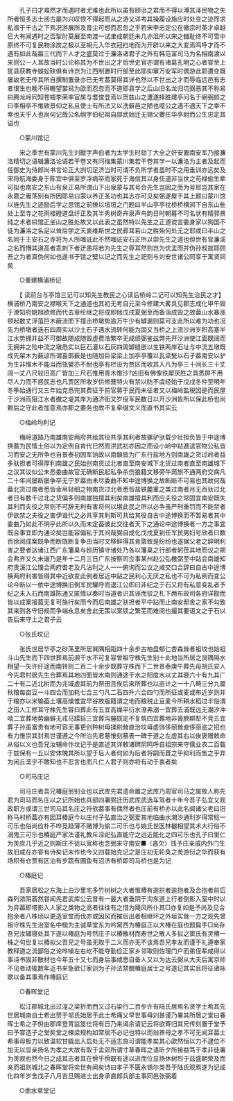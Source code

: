 <!-- { "loadSidebar": true } -->
　　孔子曰才难然才而遇时者尤难也此所以虽有颐治之君而不得以溥其泽民物之失所者恒多志士阅古屡为兴叹恨不得起而从之游又详考其操履设施应时处变之迹而求私淑于千古之下焉况游展所及音尘可想而忍忽之乎若宋李忠定公在徽宗时英才卓越巳大有闻遇时之否掣肘莫展至南渡一试聿成朝廷未几亦沮所以宋之雠耻终不可雪中原终不可复民物涂炭之极以至胡元入华衣冠扫地而为开辟以来之大变焉鸣呼才而不遇有如此哉葢三代而下人才之盛莫过于濂洛诸君子之外有韩范富司马为名相南渡以来则公一人耳故当时公论称其为不世出之才后世史官亦谓有诸葛孔明之心者甞至上犹县获教寺蜈蚣硖俱有诗岂为江西制置时行部至此耶抑窜万安军时偶游此耶遭变既屡故老无传其所自撰制置录亦巳无考葢莫得其详也然以不世出之才而辱临远邑有志者恨生也晚不得瞻望裳舄为欿而忍忽而不道耶县学之后山旧名龙归坑弼恶其不称易曰腾龙岭同知苍梧李荣率官属与耆俊登焉以贺兹山之遭遂择胜建亭问名于弼弼颜之曰李相亭不惟致景仰之私且使士有所法又以洗僻邑之陋也噫公之遇不遇天下之幸不幸也天乎人也尚何记哉公名纲字伯纪祖自邵武始迁无锡父蘷任华亭尉而公生忠定其谥也 

　　○蒙川馆记 

　　宋之季世有蒙川先生刘黻字声伯者为太学生时劾丁大全之奸安置南安军乃接濂洛精切之语辑濂洛论语若干卷又有问梅集蒙川集若干卷其学一以濂洛为主者及起而任御史为侍郎尚书言论正大剀切足济当时可谓不负所学者虽时不之用垂训亦远矣及宋将航海委身于陈宜中俱至罗浮病卒而家死于海信其以身任道非当世之苟禄偷生辈可拟也南安之东山有泉正易所谓山下出泉蒙与其号合先生岂因之而为号耶岂其家在永嘉之雁荡别有所因耶易曰蒙以养正圣功也其志亦可见矣弼遂屋于其上题曰蒙川馆以旌先生之迹励后学之思馆之前缭以垣垣之门题曰半山亭亭枕桥桥横涧下自东山隹处上至寺之花雨楼磴道盘纡正及其半秀树奇卉泉声鸟韵日时朝暮不可名状有精郭景纯之术者曰馆正坐山之胜处故又以此表之虽然特以先生之正道谠言委身家以狥国不徒为濂洛之名足以耸后学之天衷维斯世之民彛耳若山之胜殆何处无之耶或曰半山之名同于王安石之寺将为人所嗤诋此不然嗤诋安石正所以崇先生之道也但世有冐濂溪之名而懵其道高者乖刺下者迂愚将若为先生之辱耳然则岂为优孟而并伪孙叔敖耶顾吾之为者真伪何如也遂书于馆之壁以记之而先生之祀则与刘安世诸公同享于寓贤祠矣 

　　○重建横浦桥记 

　　【 读前台与亭馆三记可以知先生教民之心读后桥岭二记可以知先生治民之才】 横浦桥乃南安之襟喉天下之通道也其初无考自元至今修建大畧具见郡志成化甲午毁于潦知府姚旭欲修而代去章纶继之将成即倾戊戌夏弼至而备诣成毁之故葢山水暴涨顿起数丈浮菹巨木蔽流而下撞击桥墩势逾万牛少有罅漏则莫可支此所以难为功也况先为桥墩者迭石四周实以沙土石子遇水流转何能为固又当桥之上流沙洲岁积高塞半江水势拥并益不可御故随成随毁虚费浩繁卒无成绩弼鉴兹弊先开沙洲使江面既阔而无拥并之险中流之墩悉实以巨石灌以石灰四周罅缝嵌以生铁两岸石址与中流五墩既成先架木为薮谚所谓喜鹊薮是也随加巨梁梁上加亭亭覆以瓦梁甃以石子葢南安以驴为生非惟木不能当而瓴甓亦不耐也亭有栏设为贾区而收其入凡为亭三十间长三十丈阔一丈八尺较旧高广皆加三尺石惟用青木惟沙?凶旧有佛像铁犀厌胜之具悉屏不用尽人力而不惑民志也凡贾区所收岁供修葺特火有禁以防不虞经始于戊戌冬仲至明年冬季始通行又三年始克悉完其费征于前官募于民而未征者又以梅岭盐税因是而民屋于沙洲而阻江水者撤之堤其岸为通济街又岁役军民数日以开沙洲皆所以保此桥也尚赖后之守此者加意焉亦郡之要务也故不复牵缀文义而直书其实云 

　　○梅岭均利记 

　　梅岭道路乃南雄南安两府共给其役共享其利者故骡驴驮载少壮担负皆于中途博换葢为民情土俗以为定例自肯代巳然而洪武初亦因之而设小岭中跕逓送官物公私皆习而安之无所争也自景泰初因军饷故以南贑皆为广东行盐地方则南雄之货过岭者益多驮担者可得厚利南雄之民始创南货过北者直至南安城下北货过南者直至南雄城下之议其议似公未悉委曲故官无确断民起私争杀伤狼籍文移旁午啇旅不通两府交病凡二十年间屡断屡争卒无宁岁葢由未尽委曲不知中途博换之故断断不可易也其故何哉葢北货过南者悉皆金帛轻细之物南货过北者悉皆盐铁麓重之类过南者月无百驮过北者日有数千过北之货偏多则南雄独擅其利矣南雄擅其利而应夫役之常固宜南安既失其利而夫役之常则不可辞无利有害将何以堪此民之所以必争虽严刑重罚而不能禁者伊欲禁之夫役之害伊谁代之必共享其利斯可共给其役自古中途博换而不暂易者其中委曲乃如此不明乎此所以久而未定葢彼此交往者天下之通论中途博换者一方之事宜既合事宜即为通论矣岂能容偏私于其间哉弼自成化戊戌夏到任军民男妇号欣者曰数百徐阅成案既争而断既断复争由当时文移鲜得其肯綮致是纷纷也遂据父老之辞明利害之要者达诸江西广东籓臬与廵历镇守诸处乃各以籓臬之行部者躬莅其地而议之期会弗齐又久未谐乃是年十二月三日广东按察司佥事某州赵公弘檄弼至中跕会南雄知府贵溪江公璞合两府耆老及凡沾利之人一一俯询而公议之咸交口合辞曰自古中途博换两府利害皆得其中近欲变此例者居近中跕之民利心无厌之私也不可为私例而变公论今断以一依中途博换旧例军民驩呼而退江公即曰非纪之于石又将有私意变乱者予纪之未入石而南雄陈通又匿情以奏时当道者识其诬而驳之札下两布政司各府详勘而皆以成案报葢无复可施行矣而今而后南雄之驮担者平中跕而止南安邸舍之家不勾致其来则各守旧规而争端永息矣舍此无策以案牍之繁芜而难阅也撮其要语文之于石以告后来守土之君子云 

　　○张氏坟记 

　　张氏世居华亭之砂荡里所居巽隅相距四十余步古柏盘郁仁杏森耸者祖坟也始祖斗山先生而下四世葬焉前濒干水不可复容曾祖守株先生别十此地当所居之艮隅隔水相望一矢许纡途而南转则二百二十余步既葬守株而下二世景泰庚午葬先母胡氏安人今先君村居先生合葬焉其地四面皆水南则通途于水之阳度水以丈其衰六十有九其广二十有二近北树而为兆域虚其前为祭田且俟后来所葬也以亩计之一十八畸三分九厘秋粮每亩豆一斗四合而加耗七合三勺凡二石四升六合四勺而所征或麦或布近岁则并于粮亦以米输葢土壤高燥惟宜早谷故版籍谓之地而粮税止豆麦今所耕水稻过半俗谓之田人工修耳守株先生甞曰葬此有五宜高燥平衍水潦弗溺一宜葬去浦既远无潮汐冲啮二宜葬地势幽僻无戎马蹂轹三宜葬沟塍既定不复筑四宜葬地非膏腴畊犁不竞五宜葬子孙虽富贵有地可容无事更创种树毋揉削耸直治坟毋虚饰侈丽耸直侈丽盗之招也有力惟崇其封焉世谨遵之今所治先君墓惟刻墓表一碑于道之左虚其右以俟褒赠敕命从俗以义也吾兄汝辅命作坟记于是直述其详敕诸碑阴鸣呼自祖宗来守儒业农二百载于兹保有一丘以安体魄其所以望于后人者何如为后者将嗣而葺之乎抑利而售之乎弃为闲丘垄乎不敢知也不忍言也而凡仁人君子则亦将有动于衷者矣 

　　○司马庄记 

　　司马庄者吾兄椿庭翁别业也以武库先君遗命置之武库乃周官司马之属故人称先君为司马而名庄以之记所始也兵部四署弼迁历武库武选车驾者十年今吾子弘宜又观政职方或谓三世司马其名庄之符欤葢事有偶然者也庄前有桥亦以此名闻诸父老曰旧称马村桥葢亦有因耳椿庭今以庄付子弘直治之弼爱其地临曲水潮汐通利岁得常稔一可乐也俗尚俭朴不哗竞趋薄不赌博为偷二可乐也与姚氏世医林樾相望其术大行俗不溺鬼三可乐也椿庭严家法谨礼教斥淫祀弘直能守之远近能化之四可乐也孔子曰里仁为羙庶几乎近之则斯庄不徒以官称也念弼来守南安■〈酓欠〉饯予庄亲戚内外门生故旧咸在亦甞有诗矣记未作也今又四载始克记之是庄初无轮奂之羙游衍之华而获有场积有仓贾有区泊有步蔬有圃鱼有沼济有桥即司马桥也是为记 

　　○椿庭记 

　　吾家居松之东海上白沙里宅多竹树树之大者惟椿有逾拱者逾抱者及合抱者前后森列浓阴蓊然甞闻先君武库公云昔有一最大者垂阴于沟东道上行者倒影入室中时以为异葢即塔影入人家之类物之高者往往有之惜为飓风所仆其□亦复如是予尚及见合抱余者八株顷以更造室堂而伐亦或因风而摧后出者相继环之外垣实耸一方之观先曾祖守株先生治室名中楹为主诚草堂东为吟窝西为椿庭正以大椿在庭也题扁手□尚存吾兄汝辅寝处其下遂以椿庭为号然庄子以椿散材而寿世之散人多拟之窦氏有灵椿一株之句世复以椿拟父吾兄之号虽无取于二义而亦无不该焉吾兄孝友而谨于礼遵奉家教释道之流鄙俗之论哗噪左右屹不能夺勤俭正家乡邻取则佐理门户而弟侄辈咸得以事诗书固非散材也今年五十又七而身后事咸悉自备人又以为达云弼从大夫后寓京师不见者动辄数年近书来急欲订家训为子孙法禁覩椿庭居士之号遂记其实且将征诸咏歌以备其事焉作椿庭记 

　　○春晖堂记 

　　松江郡城北出过湟之梁折而西又过石梁行二百步许有陆氏居焉名贤字士希其先世居城南自士希出赘于邬氏始居于此士希痛父早世事母刘甚谨乃署其所居之堂曰春晖士希之子佾由郡庠登冑监筮仕将有日乃来谒余请记云将欲寄归其兄传刻置于堂予曰予甞造子之堂矣堂之楝梁规构如常居不必记也特以而翁养母之孝不可无闻耳葢士希事母极力以致温软甘膬出入启处无不适志良可谓能孝矣其心欿然恒以力不逮位不加无以显亲扬名为孝之大故有取于孟郊所谓寸草春晖之语昕夕所接益笃于孝非徒署为羙观也然今日之成其志者其在佾乎佾既有途以进而位显扬休树烈于兹盛朝荣及而亲而祖则城北之春晖堂将奕世有闻矣诗曰孝子不匮永锡尔类吾于陆氏观焉遂为记成化四年岁舍戊子八月吉旦赐进士出身承直郎兵部主事同邑张弼着 

　　○曲水草堂记 

